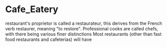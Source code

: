 # Cafe_Eatery
 restaurant's proprietor is called a restaurateur, this derives from the French verb restaurer, meaning "to restore". Professional cooks are called chefs, with there being various finer distinctions Most restaurants (other than fast food restaurants and cafeterias) will have
